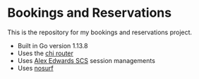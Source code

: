 # Bookings and Reservations

This is the repository for my bookings and reservations project.

- Built in Go version 1.13.8
- Uses the [chi router](https://github.com/go-chi/chi)
- Uses [Alex Edwards SCS](https://github.com/alexedwards/scs/v2) session managements
- Uses [nosurf](https://github.com/justinas/nosurf)